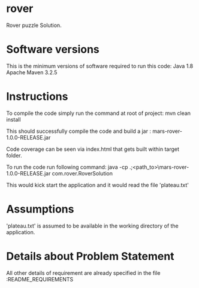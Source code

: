 # rover
Rover puzzle Solution.

# Software versions
This is the minimum versions of software required to run this code:
Java 1.8
Apache Maven 3.2.5 

# Instructions
To compile the code simply run the command at root of project:
	mvn clean install

This should successfully compile the code and build a jar : mars-rover-1.0.0-RELEASE.jar

Code coverage can be seen via index.html that gets built within target folder.

To run the code run following command:
java -cp .;<path_to>\mars-rover-1.0.0-RELEASE.jar  com.rover.RoverSolution

This would kick start the application and it would read the file 'plateau.txt'

# Assumptions
'plateau.txt' is assumed to be available in the working directory of the application.

# Details about Problem Statement
All other details of requirement are already specified in the file :README_REQUIREMENTS 
